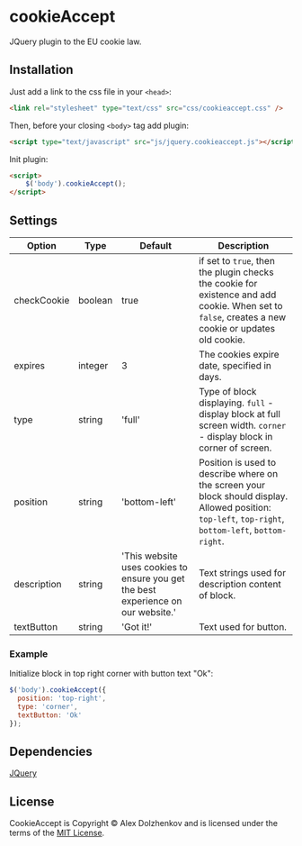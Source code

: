 # cookieAccept
JQuery plugin to the EU cookie law.

## Installation
Just add a link to the css file in your `<head>`:
```html
<link rel="stylesheet" type="text/css" src="css/cookieaccept.css" />
```
Then, before your closing ```<body>``` tag add plugin:
```html
<script type="text/javascript" src="js/jquery.cookieaccept.js"></script>
```
Init plugin:
```html
<script>
    $('body').cookieAccept();
</script>
```

## Settings
Option | Type | Default | Description
------ | ---- | ------- | -----------
checkCookie | boolean | true | if set to `true`, then the plugin checks the cookie for existence and add cookie. When set to `false`, creates a new cookie or updates old cookie.
expires | integer | 3 | The cookies expire date, specified in days.
type | string | 'full' | Type of block displaying. `full` - display block at full screen width. `corner` - display block in corner of screen.
position | string | 'bottom-left' | Position is used to describe where on the screen your block should display. Allowed position: `top-left`, `top-right`, `bottom-left`, `bottom-right`.
description | string | 'This website uses cookies to ensure you get the best experience on our website.' | Text strings used for description content of block.
textButton | string | 'Got it!' | Text used for button.

### Example
Initialize block in top right corner with button text "Ok":
```javascript
$('body').cookieAccept({
  position: 'top-right',
  type: 'corner',
  textButton: 'Ok'
});
```

## Dependencies
[JQuery](http://jquery.com/download/)


## License
CookieAccept is Copyright © Alex Dolzhenkov and is licensed under the terms of the [MIT License](https://opensource.org/licenses/MIT).
